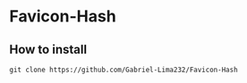 # Favicon-Hash


## How to install 

```
git clone https://github.com/Gabriel-Lima232/Favicon-Hash
```
